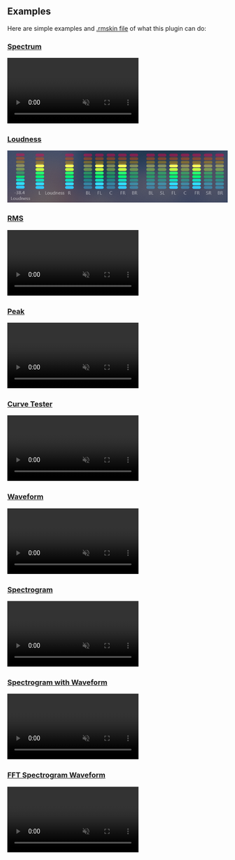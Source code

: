 ## Examples

Here are simple examples and [.rmskin file]() of what this plugin can do:

### [Spectrum](/docs/examples/spectrum.md)

<a href="docs/examples/spectrum.md"><video src="docs/examples/resources/fft-spectrum.mp4" autoplay loop muted title="Spectrum"></video></a>

### [Loudness](/docs/examples/loudness.md)

<a href="docs/examples/loudness.md"><img src="docs/examples/resources/loudness.png" title="Loudness" /></a>

### [RMS](/docs/examples/rms.md)

<a href="docs/examples/rms.md"><video src="docs/examples/resources/rms.mp4" autoplay loop muted title="RMS"></video></a>

### [Peak](/docs/examples/peak.md)

<a href="docs/examples/peak.md"><video src="docs/examples/resources/peak.mp4" autoplay loop muted title="Peak"></video></a>

### [Curve Tester](/docs/examples/curve-tester.md)

<a href="docs/examples/curve-tester.md"><video src="docs/examples/resources/curve-tester.mp4" autoplay loop muted title="Curve Tester"></video></a>

### [Waveform](/docs/examples/waveform.md)

<a href="docs/examples/waveform.md"><video src="docs/examples/resources/waveform.mp4" autoplay loop muted title="Waveform"></video></a>

### [Spectrogram](/docs/examples/spectrogram.md)

<a href="docs/examples/spectrogram.md"><video src="docs/examples/resources/spectrogram.mp4" autoplay loop muted title="spectrogram"></video></a>

### [Spectrogram with Waveform](/docs/examples/spectrogram-with-waveform.md)

<a href="docs/examples/spectrogram-with-waveform.md"><video src="docs/examples/resources/spectrogram-waveform.mp4" autoplay loop muted title="Spectrogram with Waveform"></video></a>

### [FFT Spectrogram Waveform](/docs/examples/fft-spectrogram-waveform.md)

<a href="docs/examples/fft-spectrogram-waveform.md"><video src="docs/examples/resources/fft-spectrogram-waveform.mp4" autoplay loop muted title="FFT Spectrogram Waveform"></video></a>
